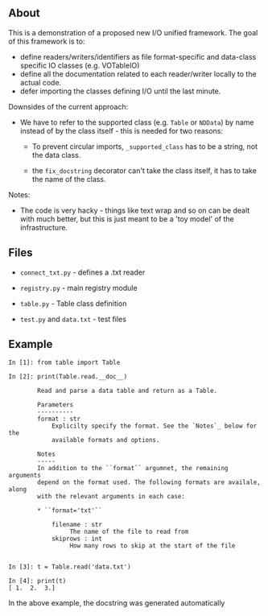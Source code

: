 About
-----

This is a demonstration of a proposed new I/O unified framework. The goal of
this framework is to:

* define readers/writers/identifiers as file format-specific and data-class
  specific IO classes (e.g. VOTableIO)
* define all the documentation related to each reader/writer locally to the
  actual code.
* defer importing the classes defining I/O until the last minute.

Downsides of the current approach:

* We have to refer to the supported class (e.g. ``Table`` or ``NDData``) by
  name instead of by the class itself - this is needed for two reasons:

    * To prevent circular imports, ``_supported_class`` has to be a string,
      not the data class.

    * the ``fix_docstring`` decorator can't take the class itself, it has to
      take the name of the class.

Notes:

* The code is very hacky - things like text wrap and so on can be dealt with
  much better, but this is just meant to be a 'toy model' of the
  infrastructure.

Files
-----

* ``connect_txt.py`` - defines a .txt reader

* ``registry.py`` - main registry module

* ``table.py`` - Table class definition

* ``test.py`` and ``data.txt`` - test files

Example
-------

    In [1]: from table import Table

    In [2]: print(Table.read.__doc__)

            Read and parse a data table and return as a Table.
        
            Parameters
            ----------
            format : str
                Explicilty specify the format. See the `Notes`_ below for the
                available formats and options.

            Notes
            -----
            In addition to the ``format`` argumnet, the remaining arguments
            depend on the format used. The following formats are availale, along
            with the relevant arguments in each case:

            * ``format='txt'``

                filename : str
                     The name of the file to read from
                skiprows : int
                     How many rows to skip at the start of the file


    In [3]: t = Table.read('data.txt')

    In [4]: print(t)
    [ 1.  2.  3.]
        
In the above example, the docstring was generated automatically